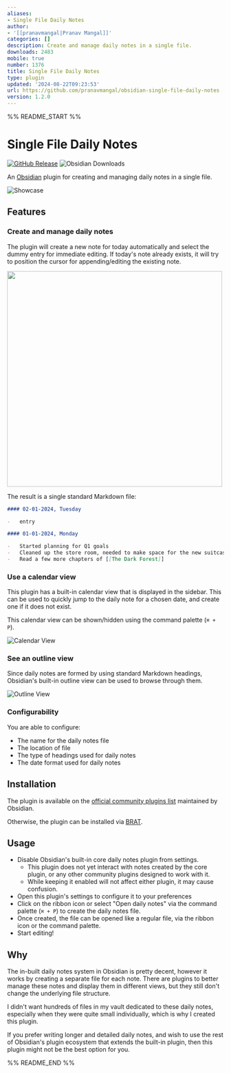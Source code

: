 ```yaml
---
aliases:
- Single File Daily Notes
author:
- '[[pranavmangal|Pranav Mangal]]'
categories: []
description: Create and manage daily notes in a single file.
downloads: 2483
mobile: true
number: 1376
title: Single File Daily Notes
type: plugin
updated: '2024-08-22T09:23:53'
url: https://github.com/pranavmangal/obsidian-single-file-daily-notes
version: 1.2.0
---
```


%% README_START %%

# Single File Daily Notes
[![GitHub Release](https://img.shields.io/github/v/release/pranavmangal/obsidian-single-file-daily-notes?sort=semver&style=for-the-badge&color=%2346A758)](https://github.com/pranavmangal/obsidian-single-file-daily-notes/releases/latest)
![Obsidian Downloads](https://img.shields.io/badge/dynamic/json?url=https%3A%2F%2Fraw.githubusercontent.com%2Fobsidianmd%2Fobsidian-releases%2FHEAD%2Fcommunity-plugin-stats.json&query=%24%5B'single-file-daily-notes'%5D%5B'downloads'%5D&style=for-the-badge&logo=obsidian&label=Downloads&color=%23FFBA18)

An [Obsidian](https://obsidian.md) plugin for creating and managing daily notes in a single file.

![Showcase](https://raw.githubusercontent.com/pranavmangal/obsidian-single-file-daily-notes/HEAD//images/showcase.png)

## Features

### Create and manage daily notes

The plugin will create a new note for today automatically and select the dummy entry for immediate editing. If today's note already exists, it will try to position the cursor for appending/editing the existing note.

<img src='images/editing.png' width='500'>

The result is a single standard Markdown file:

```md
#### 02-01-2024, Tuesday

-   entry

#### 01-01-2024, Monday

-   Started planning for Q1 goals
-   Cleaned up the store room, needed to make space for the new suitcase
-   Read a few more chapters of [[The Dark Forest]]
```

### Use a calendar view

This plugin has a built-in calendar view that is displayed in the sidebar. This can be used to quickly jump to the daily note for a chosen date, and create one if it does not exist.

This calendar view can be shown/hidden using the command palette (`⌘ + P`).

![Calendar View](https://raw.githubusercontent.com/pranavmangal/obsidian-single-file-daily-notes/HEAD//images/calendar-view.png)

### See an outline view

Since daily notes are formed by using standard Markdown headings, Obsidian's built-in outline view can be used to browse through them.

![Outline View](https://raw.githubusercontent.com/pranavmangal/obsidian-single-file-daily-notes/HEAD//images/outline-view.png)

### Configurability

You are able to configure:

-   The name for the daily notes file
-   The location of file
-   The type of headings used for daily notes
-   The date format used for daily notes

## Installation

The plugin is available on the [official community plugins list](https://obsidian.md/plugins?id=single-file-daily-notes) maintained by Obsidian.

Otherwise, the plugin can be installed via [BRAT](https://github.com/TfTHacker/obsidian42-brat).

## Usage

-   Disable Obsidian's built-in core daily notes plugin from settings.
    - This plugin does not yet interact with notes created by the core plugin, or any other community plugins designed to work with it.
    - While keeping it enabled will not affect either plugin, it may cause confusion.
-   Open this plugin's settings to configure it to your preferences
-   Click on the ribbon icon or select "Open daily notes" via the command palette (`⌘ + P`) to create the daily notes file.
-   Once created, the file can be opened like a regular file, via the ribbon icon or the command palette.
-   Start editing!

## Why

The in-built daily notes system in Obsidian is pretty decent, however it works by creating a separate file for each note. There are plugins to better manage these notes and display them in different views, but they still don't change the underlying file structure.

I didn't want hundreds of files in my vault dedicated to these daily notes, especially when they were quite small individually, which is why I created this plugin.

If you prefer writing longer and detailed daily notes, and wish to use the rest of Obsidian's plugin ecosystem that extends the built-in plugin, then this plugin might not be the best option for you.


%% README_END %%
